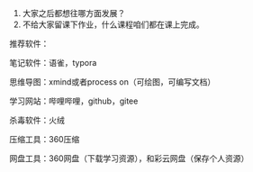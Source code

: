 1. 大家之后都想往哪方面发展？
2. 不给大家留课下作业，什么课程咱们都在课上完成。







推荐软件：

笔记软件：语雀，typora

思维导图：xmind或者process on（可绘图，可编写文档）

学习网站：哔哩哔哩，github，gitee

杀毒软件：火绒

压缩工具：360压缩

网盘工具：360网盘（下载学习资源），和彩云网盘（保存个人资源）





